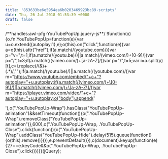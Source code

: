 ```yaml
---
title: '853633be6e5954ea6b0203469923bc89-scripts'
date: Thu, 26 Jul 2018 01:53:39 +0000
draft: false
---
```


/\*\*handles:awl-pfg-YouTubePopUp.jquery-js\*\*/ !function(o){o.fn.YouTubePopUp=function(e){var u=o.extend({autoplay:1},e);o(this).on("click",function(e){var a=o(this).attr("href");if(a.match(/(youtube.com)/))var p="v=",t=1;if(a.match(/(youtu.be)/)||a.match(/(vimeo.com/)+\[0-9\]/))var p="/",t=3;if(a.match(/(vimeo.com/)+\[a-zA-Z\]/))var p="/",t=5;var i=a.split(p)\[t\],c=i.replace(/(&)+(.*)/,"");if(a.match(/(youtu.be)/)||a.match(/(youtube.com)/))var m="https://www.youtube.com/embed/"+c+"?autoplay="+u.autoplay;if(a.match(/(vimeo.com/)+\[0-9\]/)||a.match(/(vimeo.com/)+\[a-zA-Z\]/))var m="https://player.vimeo.com/video/"+c+"?autoplay="+u.autoplay;o("body").append('

'),o(".YouTubePopUp-Wrap").hasClass("YouTubePopUp-animation")&&setTimeout(function(){o(".YouTubePopUp-Wrap").removeClass("YouTubePopUp-animation")},600),o(".YouTubePopUp-Wrap, .YouTubePopUp-Close").click(function(){o(".YouTubePopUp-Wrap").addClass("YouTubePopUp-Hide").delay(515).queue(function(){o(this).remove()})}),e.preventDefault()}),o(document).keyup(function(e){27==e.keyCode&&o(".YouTubePopUp-Wrap, .YouTubePopUp-Close").click()})}}(jQuery);